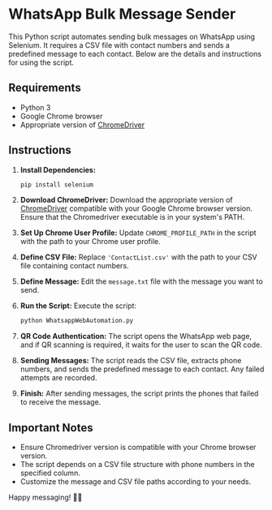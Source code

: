 # WhatsApp Bulk Message Sender

This Python script automates sending bulk messages on WhatsApp using Selenium. It requires a CSV file with contact numbers and sends a predefined message to each contact. Below are the details and instructions for using the script.

## Requirements
- Python 3
- Google Chrome browser
- Appropriate version of [ChromeDriver](https://sites.google.com/chromium.org/driver/)

## Instructions

1. **Install Dependencies:**
    ```bash
    pip install selenium
    ```

2. **Download ChromeDriver:**
    Download the appropriate version of [ChromeDriver](https://sites.google.com/chromium.org/driver/) compatible with your Google Chrome browser version. Ensure that the Chromedriver executable is in your system's PATH.

3. **Set Up Chrome User Profile:**
    Update `CHROME_PROFILE_PATH` in the script with the path to your Chrome user profile.

4. **Define CSV File:**
    Replace `'ContactList.csv'` with the path to your CSV file containing contact numbers.

5. **Define Message:**
    Edit the `message.txt` file with the message you want to send.

6. **Run the Script:**
    Execute the script:
    ```bash
    python WhatsappWebAutomation.py
    ```

7. **QR Code Authentication:**
    The script opens the WhatsApp web page, and if QR scanning is required, it waits for the user to scan the QR code.

8. **Sending Messages:**
    The script reads the CSV file, extracts phone numbers, and sends the predefined message to each contact. Any failed attempts are recorded.

9. **Finish:**
    After sending messages, the script prints the phones that failed to receive the message.

## Important Notes
- Ensure Chromedriver version is compatible with your Chrome browser version.
- The script depends on a CSV file structure with phone numbers in the specified column.
- Customize the message and CSV file paths according to your needs.

Happy messaging! 🚀📱
